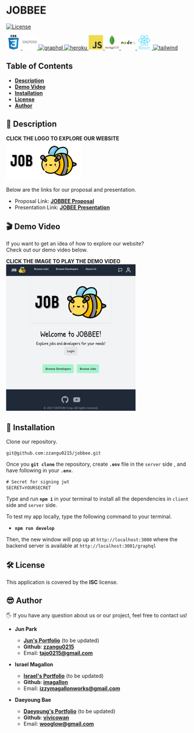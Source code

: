 # JOBBEE

[![License](https://img.shields.io/badge/License-ISC-blue.svg)](https://opensource.org/licenses/IPL-1.0)

<p align="left"> 
  <a href="https://www.w3schools.com/css/" target="_blank"> <img src="https://raw.githubusercontent.com/devicons/devicon/master/icons/css3/css3-original-wordmark.svg" alt="css3" width="40" height="40"/> </a> 
  <a href="https://expressjs.com" target="_blank"> <img src="https://raw.githubusercontent.com/devicons/devicon/master/icons/express/express-original-wordmark.svg" alt="express" width="40" height="40"/> </a> 
  <a href="https://graphql.org" target="_blank"> <img src="https://www.vectorlogo.zone/logos/graphql/graphql-icon.svg" alt="graphql" width="40" height="40"/> </a> 
  <a href="https://heroku.com" target="_blank"> <img src="https://www.vectorlogo.zone/logos/heroku/heroku-icon.svg" alt="heroku" width="40" height="40"/> </a> 
  <a href="https://developer.mozilla.org/en-US/docs/Web/JavaScript" target="_blank"> <img src="https://raw.githubusercontent.com/devicons/devicon/master/icons/javascript/javascript-original.svg" alt="javascript" width="40" height="40"/> </a> 
  <a href="https://www.mongodb.com/" target="_blank"> <img src="https://raw.githubusercontent.com/devicons/devicon/master/icons/mongodb/mongodb-original-wordmark.svg" alt="mongodb" width="40" height="40"/> </a> 
  <a href="https://nodejs.org" target="_blank"> <img src="https://raw.githubusercontent.com/devicons/devicon/master/icons/nodejs/nodejs-original-wordmark.svg" alt="nodejs" width="40" height="40"/> </a> 
  <a href="https://reactjs.org/" target="_blank"> <img src="https://raw.githubusercontent.com/devicons/devicon/master/icons/react/react-original-wordmark.svg" alt="react" width="40" height="40"/> </a> 
  <a href="https://tailwindcss.com/" target="_blank"> <img src="https://www.vectorlogo.zone/logos/tailwindcss/tailwindcss-icon.svg" alt="tailwind" width="40" height="40"/> </a>
</p>

## Table of Contents

- [**Description**](#-description)
- [**Demo Video**](#-demo-video)
- [**Installation**](#-installation)
- [**License**](#-license)
- [**Author**](#-author)

## 📑 Description

**CLICK THE LOGO TO EXPLORE OUR WEBSITE**  
[![Image Caption](/images/logo_readme.png)](https://jobbee-fantom.herokuapp.com/)

Below are the links for our proposal and presentation.

- Proposal Link: [**JOBBEE Proposal**](https://docs.google.com/document/d/1tkpBao4v5Ce5p7NSlHMZM_jwsXB1OAc3wnqnS4AP3h4/edit?usp=sharing)
- Presentation Link: [**JOBEE Presentation**](https://docs.google.com/presentation/d/1KEw8c_vgvddFdD_Hf-eKvjp4TToaVwk3dzuqR0W8UGk/edit?usp=sharing)

## 🎬 Demo Video

If you want to get an idea of how to explore our website?  
Check out our demo video below.

**CLICK THE IMAGE TO PLAY THE DEMO VIDEO**  
[![Image Caption](/images/home-readme.PNG)](https://youtu.be/UE-s-nBnt44)

## 💾 Installation

Clone our repository.

```
git@github.com:zzangu0215/jobbee.git
```

Once you **`git clone`** the repository, create **`.env`** file in the `server` side , and have following in your **`.env`**.

```
# Secret for signing jwt
SECRET=YOURSECRET
```

Type and run **`npm i`** in your terminal to install all the dependencies in `client` side and `server` side.

To test my app locally, type the following command to your terminal.

- **`npm run develop`**

Then, the new window will pop up at `http://localhost:3000` where the backend server is available at `http://localhost:3001/graphql`

## 🛠 License

This application is covered by the **ISC** license.

## 😎 Author

🖐 If you have any question about us or our project, feel free to contact us!

- **Jun Park**

  - [**Jun's Portfolio**](https://zzangu0215.github.io/portfolio-v3/) (to be updated)
  - **Github**: [**zzangu0215**](https://github.com/zzangu0215)
  - Email: **tajo0215@gmail.com**

- **Israel Magallon**

  - [**Israel's Portfolio**](https://imagallon.github.io/react-portfolio/) (to be updated)
  - **Github**: [**imagallon**](https://github.com/imagallon)
  - Email: **izzymagallonworks@gmail.com**

- **Daeyoung Bae**

  - [**Daeyoung's Portfolio**](https://wooglow.github.io/react-portfolio/#/about) (to be updated)
  - **Github**: [**vivicowan**](https://github.com/wooglow)
  - Email: **wooglow@gmail.com**
